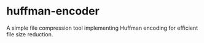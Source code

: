 # huffman-encoder
A simple file compression tool implementing Huffman encoding for efficient file size reduction.
